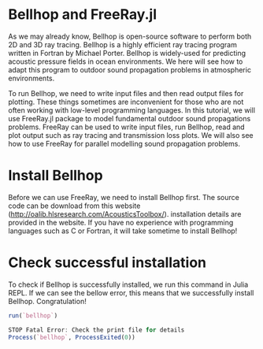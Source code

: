 # Bellhop and FreeRay.jl

As we may already know, Bellhop is open-source software to perform both 2D and 3D ray tracing. Bellhop is a highly efficient ray tracing program written in Fortran by Michael Porter. Bellhop is widely-used for predicting acoustic pressure fields in ocean environments. We here will see how to adapt this program to outdoor sound propagation problems in atmospheric environments.

To run Bellhop, we need to write input files and then read output files for plotting. These things sometimes are inconvenient for those who are not often working with low-level programming languages. In this tutorial, we will use FreeRay.jl package to model fundamental outdoor sound propagations problems. FreeRay can be used to write input files, run Bellhop, read and plot output such as ray tracing and transmission loss plots. We will also see how to use FreeRay for parallel modelling sound propagation problems.

# Install Bellhop

Before we can use FreeRay, we need to install Bellhop first. The source code can be download from this website (http://oalib.hlsresearch.com/AcousticsToolbox/). installation details are provided in the website. If you have no experience with programming languages such as C or Fortran, it will take sometime to install Bellhop!

# Check successful installation

To check if Bellhop is successfully installed, we run this command in Julia REPL. If we can see the bellow error, this means that we successfully install Bellhop.  Congratulation!

```julia
run(`bellhop`)

STOP Fatal Error: Check the print file for details
Process(`bellhop`, ProcessExited(0))
```
